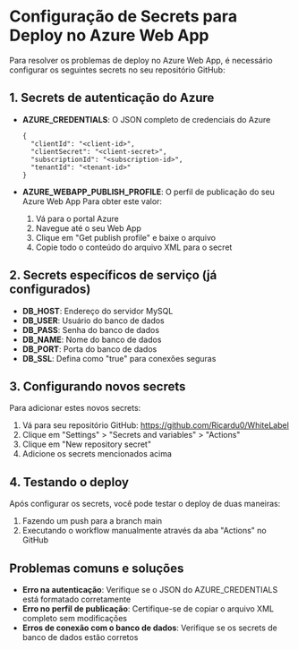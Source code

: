 # Configuração de Secrets para Deploy no Azure Web App

Para resolver os problemas de deploy no Azure Web App, é necessário configurar os seguintes secrets no seu repositório GitHub:

## 1. Secrets de autenticação do Azure

- **AZURE_CREDENTIALS**: O JSON completo de credenciais do Azure
  ```
  {
    "clientId": "<client-id>",
    "clientSecret": "<client-secret>",
    "subscriptionId": "<subscription-id>",
    "tenantId": "<tenant-id>"
  }
  ```

- **AZURE_WEBAPP_PUBLISH_PROFILE**: O perfil de publicação do seu Azure Web App
  Para obter este valor:
  1. Vá para o portal Azure
  2. Navegue até o seu Web App
  3. Clique em "Get publish profile" e baixe o arquivo
  4. Copie todo o conteúdo do arquivo XML para o secret

## 2. Secrets específicos de serviço (já configurados)

- **DB_HOST**: Endereço do servidor MySQL
- **DB_USER**: Usuário do banco de dados
- **DB_PASS**: Senha do banco de dados
- **DB_NAME**: Nome do banco de dados
- **DB_PORT**: Porta do banco de dados
- **DB_SSL**: Defina como "true" para conexões seguras

## 3. Configurando novos secrets

Para adicionar estes novos secrets:

1. Vá para seu repositório GitHub: https://github.com/Ricardu0/WhiteLabel
2. Clique em "Settings" > "Secrets and variables" > "Actions"
3. Clique em "New repository secret"
4. Adicione os secrets mencionados acima

## 4. Testando o deploy

Após configurar os secrets, você pode testar o deploy de duas maneiras:

1. Fazendo um push para a branch main
2. Executando o workflow manualmente através da aba "Actions" no GitHub

## Problemas comuns e soluções

- **Erro na autenticação**: Verifique se o JSON do AZURE_CREDENTIALS está formatado corretamente
- **Erro no perfil de publicação**: Certifique-se de copiar o arquivo XML completo sem modificações
- **Erros de conexão com o banco de dados**: Verifique se os secrets de banco de dados estão corretos